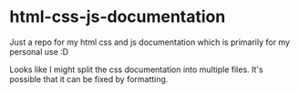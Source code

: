 # html-css-js-documentation
Just a repo for my html css and js documentation which is primarily for my personal use :D

Looks like I might split the css documentation into multiple files. It's possible that it can be fixed by formatting.

